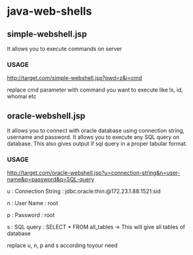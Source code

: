 # java-web-shells

## simple-webshell.jsp

It allows you to execute commands on server 

### USAGE

http://target.com/simple-webshell.jsp?pwd=z&i=cmd

replace cmd parameter with command you want to execute like ls, id, whomai etc

## oracle-webshell.jsp

It allows you to connect with oracle database using connection string, username and password. It allows you to execute any SQL query on database. This also gives output if sql query in a proper tabular format.

### USAGE

http://target.com/oracle-webshell.jsp?u=connection-string&n=user-name&p=password&q=SQL-query

u : Connection String : jdbc:oracle:thin:@172.23.1.88:1521:sid

n : User Name : root

p : Password : root

s : SQL query : SELECT * FROM all_tables -> This will give all tables of database

replace u, n, p and s according toyour need


